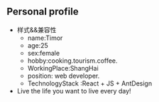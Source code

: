 ## Personal profile


* 样式&&兼容性
  * name:Timor
  * age:25
  * sex:female 
  * hobby:cooking.tourism.coffee.
  * WorkingPlace:ShangHai
  * position: web developer.
  * TechnologyStack :React + JS + AntDesign
* Live the life you want to live every day!



